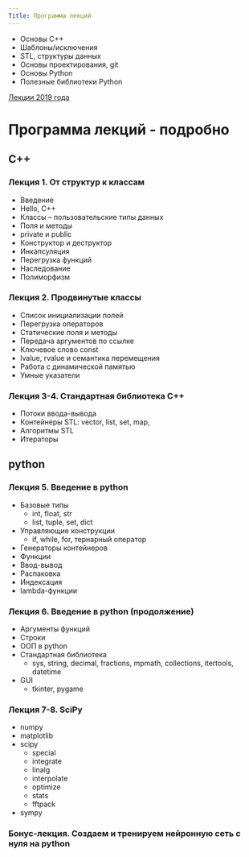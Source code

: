 ```yaml
---
Title: Программа лекций
---
```


* Основы С++
* Шаблоны/исключения
* STL, структуры данных
* Основы проектирования, git
* Основы Python
* Полезные библиотеки Python

[Лекции 2019 года](https://github.com/VitalyVorobyev/CppPython2019/tree/master/Lectures)

# Программа лекций - подробно
## С++
### Лекция 1. От структур к классам
* Введение
* Hello, C++
* Классы – пользовательские типы данных
* Поля и методы
* private и public
* Конструктор и деструктор
* Инкапсуляция
* Перегрузка функций
* Наследование
* Полиморфизм

### Лекция 2. Продвинутые классы
* Список инициализации полей
* Перегрузка операторов
* Статические поля и методы
* Передача аргументов по ссылке
* Ключевое слово const
* lvalue, rvalue и семантика перемещения
* Работа с динамической памятью
* Умные указатели

### Лекция 3-4. Стандартная библиотека C++
* Потоки ввода-вывода
* Контейнеры STL: vector, list, set, map, 
* Алгоритмы STL
* Итераторы

## python
### Лекция 5. Введение в python
* Базовые типы
  * int, float, str
  * list, tuple, set, dict
* Управляющие конструкции
  * if, while, for, тернарный оператор
* Генераторы контейнеров
* Функции
* Ввод-вывод
* Распаковка
* Индексация
* lambda-функции

### Лекция 6. Введение в python (продолжение)
* Аргументы функций
* Строки
* ООП в python
* Стандартная библиотека
  * sys, string, decimal, fractions, mpmath, collections, itertools, datetime
* GUI
  * tkinter, pygame

### Лекция 7-8. SciPy
* numpy
* matplotlib
* scipy
  * special
  * integrate
  * linalg
  * interpolate
  * optimize
  * stats
  * fftpack
* sympy

### Бонус-лекция. Создаем и тренируем нейронную сеть с нуля на python
